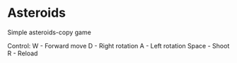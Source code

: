 # Asteroids
Simple asteroids-copy game

Control:
W - Forward move
D - Right rotation
A - Left rotation
Space - Shoot
R - Reload
